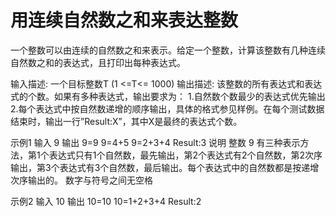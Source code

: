 # 用连续自然数之和来表达整数

一个整数可以由连续的自然数之和来表示。给定一个整数，计算该整数有几种连续自然数之和的表达式，且打印出每种表达式。

输入描述:
一个目标整数T (1 <=T<= 1000)
输出描述:
该整数的所有表达式和表达式的个数。如果有多种表达式，输出要求为：
1.自然数个数最少的表达式优先输出
2.每个表达式中按自然数递增的顺序输出，具体的格式参见样例。在每个测试数据结束时，输出一行”Result:X”，其中X是最终的表达式个数。

示例1
输入
9
输出
9=9
9=4+5
9=2+3+4
Result:3
说明
整数 9 有三种表示方法，第1个表达式只有1个自然数，最先输出，第2个表达式有2个自然数，第2次序输出，第3个表达式有3个自然数，最后输出。每个表达式中的自然数都是按递增次序输出的。
数字与符号之间无空格

示例2
输入
10
输出
10=10
10=1+2+3+4
Result:2